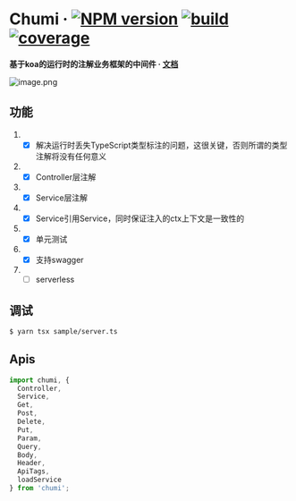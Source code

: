 # Chumi · [![NPM version](https://img.shields.io/npm/v/chumi.svg)](https://www.npmjs.com/package/chumi) [![build](https://img.shields.io/circleci/build/github/chumijs/chumi/master.svg)](https://circleci.com/gh/chumijs/chumi) [![coverage](https://img.shields.io/codecov/c/github/chumijs/chumi/master.svg)](https://app.codecov.io/gh/chumijs/chumi/tree/master)

**基于koa的运行时的注解业务框架的中间件 · [文档](https://ph9o1wkcdp.feishu.cn/docx/UGCfdJVisokyQLxi2Rocuy4fn7f)**

![image.png](https://s1.ax1x.com/2023/03/09/ppnJJeA.png)

## 功能
1. - [x] 解决运行时丢失TypeScript类型标注的问题，这很关键，否则所谓的类型注解将没有任何意义
2. - [x] Controller层注解
3. - [x] Service层注解
4. - [x] Service引用Service，同时保证注入的ctx上下文是一致性的
5. - [x] 单元测试
6. - [x] 支持swagger
7. - [ ] serverless

## 调试

```sh
$ yarn tsx sample/server.ts
```

## Apis

```ts
import chumi, {
  Controller,
  Service,
  Get,
  Post,
  Delete,
  Put,
  Param,
  Query,
  Body,
  Header,
  ApiTags,
  loadService
} from 'chumi';
```
